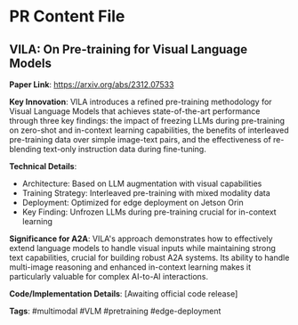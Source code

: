 # PR Content File
## VILA: On Pre-training for Visual Language Models

**Paper Link**: https://arxiv.org/abs/2312.07533

**Key Innovation**: VILA introduces a refined pre-training methodology for Visual Language Models that achieves state-of-the-art performance through three key findings: the impact of freezing LLMs during pre-training on zero-shot and in-context learning capabilities, the benefits of interleaved pre-training data over simple image-text pairs, and the effectiveness of re-blending text-only instruction data during fine-tuning.

**Technical Details**:
- Architecture: Based on LLM augmentation with visual capabilities
- Training Strategy: Interleaved pre-training with mixed modality data
- Deployment: Optimized for edge deployment on Jetson Orin
- Key Finding: Unfrozen LLMs during pre-training crucial for in-context learning

**Significance for A2A**: VILA's approach demonstrates how to effectively extend language models to handle visual inputs while maintaining strong text capabilities, crucial for building robust A2A systems. Its ability to handle multi-image reasoning and enhanced in-context learning makes it particularly valuable for complex AI-to-AI interactions.

**Code/Implementation Details**: [Awaiting official code release]

**Tags**: #multimodal #VLM #pretraining #edge-deployment
